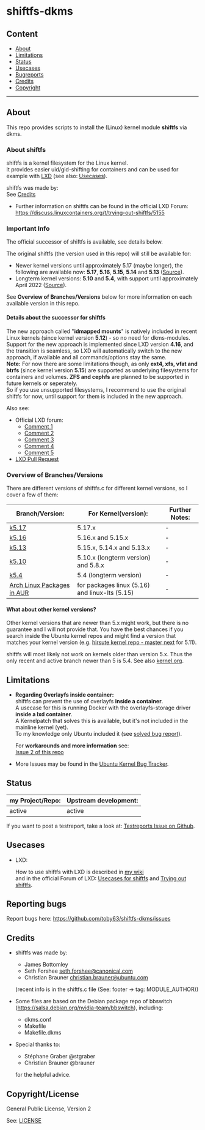 
# shiftfs-dkms

## Content

* [About](#about)
* [Limitations](#limitations)
* [Status](#status)
* [Usecases](#usecases)
* [Bugreports](#reporting-bugs)
* [Credits](#credits)
* [Copyright](#copyrightlicense)

---

## About

This repo provides scripts to install the (Linux) kernel module **shiftfs** via dkms.   

### About shiftfs

shiftfs is a kernel filesystem for the Linux kernel.   
It provides easier uid/gid-shifting for containers and can be used for example with [LXD](https://linuxcontainers.org/lxd/) (see also: [Usecases](#usecases)).

shiftfs was made by:   
See [Credits](#credits)

* Further information on shiftfs can be found in the official LXD Forum:
https://discuss.linuxcontainers.org/t/trying-out-shiftfs/5155

### Important Info

The official successor of shiftfs is available, see details below.   

The original shiftfs (the version used in this repo) will still be available for:

- Newer kernel versions until approximately 5.17 (maybe longer), the following are available now: **5.17**, **5.16**, **5.15**, **5.14** and **5.13** ([Source](https://discuss.linuxcontainers.org/t/lxd-4-16-has-been-released/11547/16)).
- Longterm kernel versions: **5.10** and **5.4**, with support until approximately April 2022 ([Source](https://discuss.linuxcontainers.org/t/shared-folder-between-container-and-host-is-cached/10725/12)).   

See **Overview of Branches/Versions** below for more information on each available version in this repo.   

#### Details about the successor for shiftfs

The new approach called "**idmapped mounts**" is natively included in recent Linux kernels (since kernel version **5.12**) - so no need for dkms-modules.    
Support for the new approach is implemented since LXD version **4.16**, and the transition is seamless, so LXD will automatically switch to the new approach, if available and all commands/options stay the same.   
**Note:** For now there are some limitations though, as only **ext4, xfs, vfat and btrfs** (since kernel version **5.15**) are supported as underlying filesystems for containers and volumes. **ZFS and cephfs** are planned to be supported in future kernels or seperately.   
So if you use unsupported filesystems, I recommend to use the original shiftfs for now, until support for them is included in the new approach. 

Also see:

- Official LXD forum:
    - [Comment 1](https://discuss.linuxcontainers.org/t/shared-folder-between-container-and-host-is-cached/10725/2)
    - [Comment 2](https://discuss.linuxcontainers.org/t/lxd-4-16-has-been-released/11547/13)
    - [Comment 3](https://discuss.linuxcontainers.org/t/shared-folder-between-container-and-host-is-cached/10725/12)
    - [Comment 4](https://discuss.linuxcontainers.org/t/lxd-4-16-has-been-released/11547/16)
    - [Comment 5](https://discuss.linuxcontainers.org/t/lxd-4-16-has-been-released/11547/18)
- [LXD Pull Request](https://github.com/lxc/lxd/pull/8778)

### Overview of Branches/Versions

There are different versions of shiftfs.c for different kernel versions, so I cover a few of them:

| Branch/Version: | For Kernel(version): | Further Notes: |
| --- | --- | --- |
| [k5.17](https://github.com/toby63/shiftfs-dkms/tree/k5.17) | 5.17.x | - |
| [k5.16](https://github.com/toby63/shiftfs-dkms/tree/k5.16) | 5.16.x and 5.15.x | - |
| [k5.13](https://github.com/toby63/shiftfs-dkms/tree/k5.13) | 5.15.x, 5.14.x and 5.13.x | - |
| [k5.10](https://github.com/toby63/shiftfs-dkms/tree/k5.10) | 5.10.x (longterm version) and 5.8.x | - |
| [k5.4](https://github.com/toby63/shiftfs-dkms/tree/k5.4) | 5.4 (longterm version) | - |
| [Arch Linux Packages in AUR](https://aur.archlinux.org/packages/?O=0&K=shiftfs) | for packages linux (5.16) and linux-lts (5.15) | - |

#### What about other kernel versions?

Other kernel versions that are newer than 5.x might work, but there is no guarantee and I will not provide that.
You have the best chances if you search inside the Ubuntu kernel repos and might find a version that matches your kernel version (e.g. [hirsute kernel repo - master next](https://git.launchpad.net/~ubuntu-kernel/ubuntu/+source/linux/+git/hirsute/tree/fs/shiftfs.c?h=master-next) for 5.11).

shiftfs will most likely not work on kernels older than version 5.x.
Thus the only recent and active branch newer than 5 is 5.4.
See also [kernel.org](https://www.kernel.org/).


## Limitations

* **Regarding Overlayfs inside container:**   
shiftfs can prevent the use of overlayfs **inside a container**.      
A usecase for this is running Docker with the overlayfs-storage driver **inside a lxd container**.   
A Kernelpatch that solves this is available, but it's not included in the mainline kernel (yet).      
To my knowledge only Ubuntu included it (see [solved bug report](https://bugs.launchpad.net/ubuntu/+source/linux/+bug/1846272)).      

  For **workarounds and more information** see:   
[Issue 2 of this repo](https://github.com/toby63/shiftfs-dkms/issues/2#issuecomment-614688392) 


* More Issues may be found in the [Ubuntu Kernel Bug Tracker](https://bugs.launchpad.net/ubuntu/+source/linux?field.searchtext=shiftfs&search=Search&field.status%3Alist=NEW&field.status%3Alist=INCOMPLETE_WITH_RESPONSE&field.status%3Alist=INCOMPLETE_WITHOUT_RESPONSE&field.status%3Alist=CONFIRMED&field.status%3Alist=TRIAGED&field.status%3Alist=INPROGRESS&field.status%3Alist=FIXCOMMITTED&field.assignee=&field.bug_reporter=&field.omit_dupes=on&field.has_patch=&field.has_no_package=).

## Status

my Project/Repo: | Upstream development: |
--- | --- |
active | active |

If you want to post a testreport, take a look at: [Testreports Issue on Github](https://github.com/toby63/shiftfs-dkms/issues/3).

## Usecases

* LXD:

  How to use shiftfs with LXD is described in [my wiki](https://github.com/toby63/shiftfs-dkms/wiki/Use-shiftfs-in-LXD)     
  and in the official Forum of LXD: [Usecases for shiftfs](https://discuss.linuxcontainers.org/t/lxd-usecases-of-shiftfs-volume-disk-share/7735) and [Trying out shiftfs](https://discuss.linuxcontainers.org/t/trying-out-shiftfs/5155).


## Reporting bugs

 Report bugs here:
 https://github.com/toby63/shiftfs-dkms/issues


## Credits

* shiftfs was made by:
   * James Bottomley
   * Seth Forshee <seth.forshee@canonical.com>
   * Christian Brauner <christian.brauner@ubuntu.com>   
   
   (recent info is in the shiftfs.c file (See: footer -> tag: MODULE_AUTHOR))

* Some files are based on the Debian package repo of bbswitch (https://salsa.debian.org/nvidia-team/bbswitch), including:
   * dkms.conf
   * Makefile
   * Makefile.dkms
   
* Special thanks to:
   * Stéphane Graber @stgraber
   * Christian Brauner @brauner   
   
  for the helpful advice.


## Copyright/License

General Public License, Version 2

See: [LICENSE](LICENSE)
